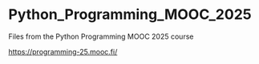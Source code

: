 # Python\_Programming\_MOOC\_2025

Files from the Python Programming MOOC 2025 course



https://programming-25.mooc.fi/

